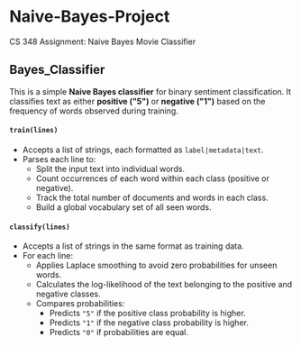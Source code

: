 # Naive-Bayes-Project
CS 348 Assignment:
Naive Bayes Movie Classifier 

## Bayes_Classifier

This is a simple **Naive Bayes classifier** for binary sentiment classification. It classifies text as either **positive ("5")** or **negative ("1")** based on the frequency of words observed during training.


#### `train(lines)`
- Accepts a list of strings, each formatted as `label|metadata|text`.
- Parses each line to:
  - Split the input text into individual words.
  - Count occurrences of each word within each class (positive or negative).
  - Track the total number of documents and words in each class.
  - Build a global vocabulary set of all seen words.

#### `classify(lines)`
- Accepts a list of strings in the same format as training data.
- For each line:
  - Applies Laplace smoothing to avoid zero probabilities for unseen words.
  - Calculates the log-likelihood of the text belonging to the positive and negative classes.
  - Compares probabilities:
    - Predicts `"5"` if the positive class probability is higher.
    - Predicts `"1"` if the negative class probability is higher.
    - Predicts `"0"` if probabilities are equal.
